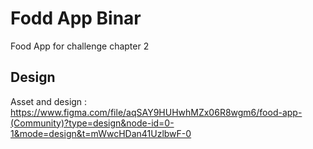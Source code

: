 # Fodd App Binar

Food App for challenge chapter 2

## Design
Asset and design : https://www.figma.com/file/aqSAY9HUHwhMZx06R8wgm6/food-app-(Community)?type=design&node-id=0-1&mode=design&t=mWwcHDan41UzlbwF-0 

